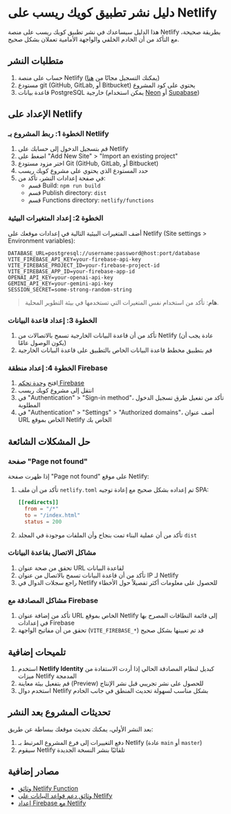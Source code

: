 # دليل نشر تطبيق كويك ريسب على Netlify

هذا الدليل سيساعدك في نشر تطبيق كويك ريسب على منصة Netlify بطريقة صحيحة، مع التأكد من أن الخادم الخلفي والواجهة الأمامية تعملان بشكل صحيح.

## متطلبات النشر

1. حساب على منصة Netlify (يمكنك التسجيل مجانًا من [هنا](https://app.netlify.com/signup))
2. مستودع git (GitHub, GitLab, أو Bitbucket) يحتوي على كود المشروع
3. قاعدة بيانات PostgreSQL خارجية (يمكن استخدام [Neon](https://neon.tech/) أو [Supabase](https://supabase.com/))

## الإعداد على Netlify

### الخطوة 1: ربط المشروع بـ Netlify

1. قم بتسجيل الدخول إلى حسابك على Netlify
2. اضغط على "Add New Site" > "Import an existing project"
3. اختر مزود مستودع Git (GitHub, GitLab, أو Bitbucket)
4. حدد المستودع الذي يحتوي على مشروع كويك ريسب
5. في صفحة إعدادات النشر، تأكد من:
   - قسم Build: `npm run build`
   - قسم Publish directory: `dist`
   - قسم Functions directory: `netlify/functions`

### الخطوة 2: إعداد المتغيرات البيئية

أضف المتغيرات البيئية التالية في إعدادات موقعك على Netlify (Site settings > Environment variables):

```
DATABASE_URL=postgresql://username:password@host:port/database
VITE_FIREBASE_API_KEY=your-firebase-api-key
VITE_FIREBASE_PROJECT_ID=your-firebase-project-id
VITE_FIREBASE_APP_ID=your-firebase-app-id
OPENAI_API_KEY=your-openai-api-key
GEMINI_API_KEY=your-gemini-api-key
SESSION_SECRET=some-strong-random-string
```

> **هام**: تأكد من استخدام نفس المتغيرات التي تستخدمها في بيئة التطوير المحلية.

### الخطوة 3: إعداد قاعدة البيانات

1. تأكد من أن قاعدة البيانات الخارجية تسمح بالاتصالات من Netlify (عادة يجب أن يكون الوصول عامًا)
2. قم بتطبيق مخطط قاعدة البيانات الخاص بالتطبيق على قاعدة البيانات الخارجية

### الخطوة 4: إعداد منطقة Firebase

1. افتح [وحدة تحكم Firebase](https://console.firebase.google.com/)
2. انتقل إلى مشروع كويك ريسب
3. في "Authentication" > "Sign-in method"، تأكد من تفعيل طرق تسجيل الدخول المطلوبة
4. في "Authentication" > "Settings" > "Authorized domains"، أضف عنوان URL الخاص بموقع Netlify الخاص بك

## حل المشكلات الشائعة

### صفحة "Page not found"

إذا ظهرت صفحة "Page not found" على موقع Netlify:

1. تأكد من أن ملف `netlify.toml` تم إعداده بشكل صحيح مع إعادة توجيه SPA:
   ```toml
   [[redirects]]
     from = "/*"
     to = "/index.html"
     status = 200
   ```

2. تأكد من أن عملية البناء تمت بنجاح وأن الملفات موجودة في المجلد `dist`

### مشاكل الاتصال بقاعدة البيانات

1. تحقق من صحة عنوان URL لقاعدة البيانات
2. تأكد من أن قاعدة البيانات تسمح بالاتصال من عنوان IP لـ Netlify
3. راجع سجلات الدوال في Netlify للحصول على معلومات أكثر تفصيلاً حول الأخطاء

### مشاكل المصادقة مع Firebase

1. تأكد من إضافة عنوان URL الخاص بموقع Netlify إلى قائمة النطاقات المصرح بها في إعدادات Firebase
2. تحقق من أن مفاتيح الواجهة (`VITE_FIREBASE_*`) قد تم تعيينها بشكل صحيح

## تلميحات إضافية

1. استخدم **Netlify Identity** كبديل لنظام المصادقة الحالي إذا أردت الاستفادة من ميزات Netlify المدمجة
2. قم بتفعيل بيئة معاينة (Preview) للحصول على نشر تجريبي قبل نشر الإنتاج
3. استخدم دوال Netlify بشكل مناسب لسهولة تحديث المنطق في جانب الخادم

## تحديثات المشروع بعد النشر

بعد النشر الأولي، يمكنك تحديث موقعك ببساطة عن طريق:

1. دفع التغييرات إلى فرع المشروع المرتبط بـ Netlify (عادة `main` أو `master`)
2. سيقوم Netlify تلقائيًا بنشر النسخة الجديدة

## مصادر إضافية

- [وثائق Netlify Function](https://docs.netlify.com/functions/overview/)
- [وثائق دعم قواعد البيانات على Netlify](https://docs.netlify.com/functions/database-connections/)
- [إعداد Firebase مع Netlify](https://www.netlify.com/blog/2020/02/18/integrate-firebase-and-netlify-functions/)